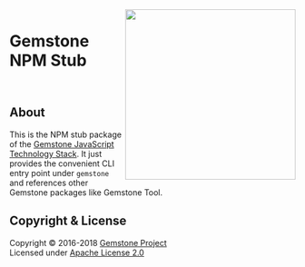 
<img src="https://rawgit.com/gemstonejs/gemstone-artwork/master/gemstone-logo-white.svg" width="300" align="right" alt=""/>

Gemstone NPM Stub
=================

<p/>
<img src="https://nodei.co/npm/gemstone-stub.png?downloads=true&stars=true" alt=""/>
<p/>
<img src="https://david-dm.org/rse/gemstone-stub.png" alt=""/>

About
-----

This is the NPM stub package of the
[Gemstone JavaScript Technology Stack](http://gemstonejs.com).
It just provides the convenient CLI entry point under `gemstone`
and references other Gemstone packages like Gemstone Tool.

Copyright &amp; License
-----------------------

Copyright &copy; 2016-2018 [Gemstone Project](http://gemstonejs.com)<br/>
Licensed under [Apache License 2.0](https://spdx.org/licenses/Apache-2.0)

